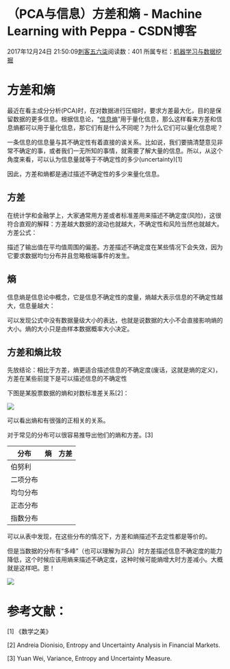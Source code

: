 # （PCA与信息）方差和熵 - Machine Learning with Peppa - CSDN博客





2017年12月24日 21:50:09[刺客五六柒](https://me.csdn.net/qq_39521554)阅读数：401
所属专栏：[机器学习与数据挖掘](https://blog.csdn.net/column/details/18961.html)









# 方差和熵


最近在看主成分分析(PCA)时，在对数据进行压缩时，要求方差最大化，目的是保留数据的更多信息。根据信息论，“[信息熵](https://zh.wikipedia.org/wiki/%E7%86%B5_%28%E4%BF%A1%E6%81%AF%E8%AE%BA%29)”用于量化信息，那么这样看来方差和信息熵都可以用于量化信息，那它们有是什么不同呢？为什么它们可以量化信息呢？

> 

一条信息的信息量与其不确定性有着直接的诶关系。比如说，我们要搞清楚意见非常不确定的事，或者我们一无所知的事情，就需要了解大量的信息。所以，从这个角度来看，可以认为信息量就等于不确定性的多少(uncertainty)[1]



因此，方差和熵都是通过描述不确定性的多少来量化信息。

## 方差


在统计学和金融学上，大家通常用方差或者标准差用来描述不确定度(风险)，这很符合直观的解释：方差越大数据的波动也就越大，不确定性和风险当然也就越大。方差公式：




描述了输出值在平均值周围的偏差。方差描述不确定度在某些情况下会失效，因为它要求数据均匀分布并且忽略极端事件的发生。

## 熵


信息熵是信息论中概念，它是信息不确定性的度量，熵越大表示信息的不确定性越大，信息量越大：




可以发现公式中没有数据量级大小的表达，也就是说数据的大小不会直接影响熵的大小。熵的大小只是由样本数据概率大小决定。

## 方差和熵比较


先放结论：相比于方差，熵更适合描述信息的不确定度(废话，这就是熵的定义)，方差在某些前提下是可以描述信息的不确定性

下图是某股票数据的熵和对数标准差关系[2]：

![](http://images2015.cnblogs.com/blog/824175/201510/824175-20151018120752944-1286140214.png)


可以看出熵和有很强的正相关的关系。

对于常见的分布可以很容易推导出他们的熵和方差。[3]

|分布|熵|方差|
|----|----|----|
|伯努利|||
|二项分布|||
|均匀分布|||
|正态分布|||
|指数分布|||



可以从表中发现，在这些分布的情况下，方差和熵描述不去定性都是等价的。

但是当数据的分布有“多峰”（也可以理解为非凸）时方差描述信息不确定度的能力降低，这个时候应该用熵来描述不确定度，这种时候可能熵增大时方差减小。大概就是这样吧。恩！

![](http://images2015.cnblogs.com/blog/824175/201510/824175-20151018120811507-1157391029.png)

# 参考文献：


[1] 《数学之美》

[2] Andreia Dionisio, Entropy and Uncertainty Analysis in Financial Markets.

[3] Yuan Wei, Variance, Entropy and Uncertainty Measure.



